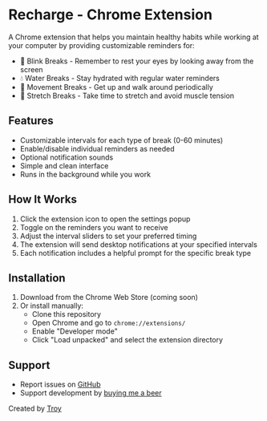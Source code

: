 # Recharge - Chrome Extension

A Chrome extension that helps you maintain healthy habits while working at your computer by providing customizable reminders for:

- 👀 Blink Breaks - Remember to rest your eyes by looking away from the screen
- 💧 Water Breaks - Stay hydrated with regular water reminders 
- 🚶 Movement Breaks - Get up and walk around periodically
- 🧘 Stretch Breaks - Take time to stretch and avoid muscle tension

## Features

- Customizable intervals for each type of break (0-60 minutes)
- Enable/disable individual reminders as needed
- Optional notification sounds
- Simple and clean interface
- Runs in the background while you work

## How It Works

1. Click the extension icon to open the settings popup
2. Toggle on the reminders you want to receive
3. Adjust the interval sliders to set your preferred timing
4. The extension will send desktop notifications at your specified intervals
5. Each notification includes a helpful prompt for the specific break type

## Installation

1. Download from the Chrome Web Store (coming soon)
2. Or install manually:
   - Clone this repository
   - Open Chrome and go to `chrome://extensions/`
   - Enable "Developer mode"
   - Click "Load unpacked" and select the extension directory

## Support

- Report issues on [GitHub](https://github.com/Troyanovsky/plugin-recharge)
- Support development by [buying me a beer](https://www.buymeacoffee.com/troyanovsky)

Created by [Troy](https://github.com/Troyanovsky)
